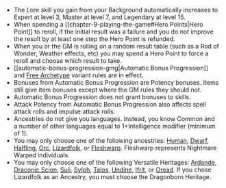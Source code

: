 - The Lore skill you gain from your Background automatically increases to Expert at level 3, Master at level 7, and Legendary at level 15.
- When spending a [[chapter-9-playing-the-game#Hero Points|Hero Point]] to reroll, if the initial result was a failure and you do not improve the result by at least one step the Hero Point is refunded.
- When you or the GM is rolling on a random result table (such as a Rod of Wonder, Weather effects, etc) you may spend a Hero Point to force a reroll and choose which result to take.
- [[automatic-bonus-progression-gmg|Automatic Bonus Progression]] and [Free Archetype](https://2e.aonprd.com/Rules.aspx?ID=1333) variant rules are in effect.
- Bonuses from Automatic Bonus Progression are Potency bonuses. Items still give item bonuses except where the GM rules they should not.
- Automatic Bonus Progression does not grant bonuses to skills.
- Attack Potency from Automatic Bonus Progression also affects spell attack rolls and impulse attack rolls.
- Ancestries do not give you languages. Instead, you know Common and a number of other languages equal to 1+Intelligence modifier (minimum of 1).
- You may only choose one of the following ancestries: [Human](https://2e.aonprd.com/Ancestries.aspx?ID=6), [Dwarf](https://2e.aonprd.com/Ancestries.aspx?ID=1), [Halfling](https://2e.aonprd.com/Ancestries.aspx?ID=5), [Orc](https://2e.aonprd.com/Ancestries.aspx?ID=19), [Lizardfolk](https://2e.aonprd.com/Ancestries.aspx?ID=15), or [Fleshwarp](https://2e.aonprd.com/Ancestries.aspx?ID=31). Fleshwarp represents Nightmare Warped individuals.
- You may only choose one of the following Versatile Heritages: [Ardande](https://2e.aonprd.com/Ancestries.aspx?ID=57), [Draconic Scion](https://battlezoo.com/products/battlezoo-ancestries-dragons-pdf), [Suli](https://2e.aonprd.com/Ancestries.aspx?ID=35), [Sylph](https://2e.aonprd.com/Ancestries.aspx?ID=36), [Talos](https://2e.aonprd.com/Ancestries.aspx?ID=58), [Undine](https://2e.aonprd.com/Ancestries.aspx?ID=37), [Ifrit](https://2e.aonprd.com/Ancestries.aspx?ID=33), or [Oread](https://2e.aonprd.com/Ancestries.aspx?ID=34). If you chose Lizardfolk as an Ancestry, you must choose the Dragonborn Heritage.